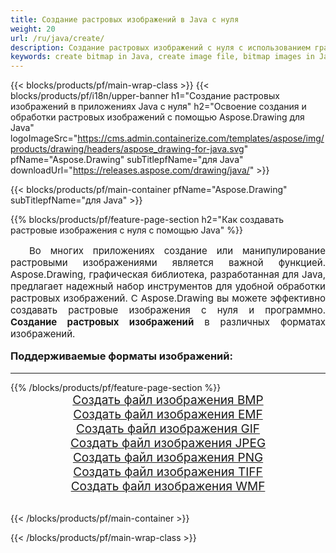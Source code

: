 ```yaml
---
title: Создание растровых изображений в Java с нуля
weight: 20
url: /ru/java/create/
description: Создание растровых изображений с нуля с использованием графической библиотеки Aspose.Drawing для Java.
keywords: create bitmap in Java, create image file, bitmap images in Java, bitmap from scratch, graphic library для Java, generate images in Java
---
```


{{< blocks/products/pf/main-wrap-class >}}
{{< blocks/products/pf/i18n/upper-banner h1="Создание растровых изображений в приложениях Java с нуля" h2="Освоение создания и обработки растровых изображений с помощью Aspose.Drawing для Java" logoImageSrc="https://cms.admin.containerize.com/templates/aspose/img/products/drawing/headers/aspose_drawing-for-java.svg" pfName="Aspose.Drawing" subTitlepfName="для Java" downloadUrl="https://releases.aspose.com/drawing/java/" >}}

{{< blocks/products/pf/main-container pfName="Aspose.Drawing" subTitlepfName="для Java" >}}

{{% blocks/products/pf/feature-page-section  h2="Как создавать растровые изображения с нуля с помощью Java" %}}
<p align="justify" style="text-indent:2em;font-size:15px;">
Во многих приложениях создание или манипулирование растровыми изображениями является важной функцией. Aspose.Drawing, графическая библиотека, разработанная для Java, предлагает надежный набор инструментов для удобной обработки растровых изображений. С Aspose.Drawing вы можете эффективно создавать растровые изображения с нуля и программно. <b>Создание растровых изображений</b> в различных форматах изображений.
</p>

<h3 style="margin-top:16px;">
Поддерживаемые форматы изображений:
</h3>

<hr/>
{{% /blocks/products/pf/feature-page-section %}}
<div class="container-fluid productfamilypage bg-gray">
    <div class="convertypes bg-gray agp-content section">
        <div class="container">
		    <div class="row other-converters" style="gap: 10px;font-size: 19px;text-align:center;">
		        <div class='col-md-3 other-converter remove-lp remove-rp'><a href="bmp/" style="padding:15px;">Создать файл изображения BMP</a></div>
                <div class='col-md-3 other-converter remove-lp remove-rp'><a href="emf/" style="padding:15px;">Создать файл изображения EMF</a></div>
                <div class='col-md-3 other-converter remove-lp remove-rp'><a href="gif/" style="padding:15px;">Создать файл изображения GIF</a></div>
                <div class='col-md-3 other-converter remove-lp remove-rp'><a href="jpeg/" style="padding:15px;">Создать файл изображения JPEG</a></div>
                <div class='col-md-3 other-converter remove-lp remove-rp'><a href="png/" style="padding:15px;">Создать файл изображения PNG</a></div>
                <div class='col-md-3 other-converter remove-lp remove-rp'><a href="tiff/" style="padding:15px;">Создать файл изображения TIFF</a></div>
                <div class='col-md-3 other-converter remove-lp remove-rp'><a href="wmf/" style="padding:15px;">Создать файл изображения WMF</a></div>
            </div>
        </div>
    </div>
</div>
<br/>

{{< /blocks/products/pf/main-container >}}

{{< /blocks/products/pf/main-wrap-class >}}
